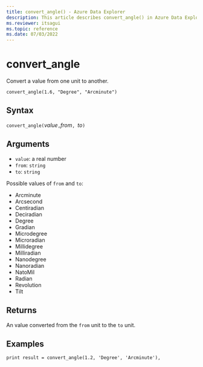 ```yaml
---
title: convert_angle() - Azure Data Explorer
description: This article describes convert_angle() in Azure Data Explorer.
ms.reviewer: itsagui
ms.topic: reference
ms.date: 07/03/2022
---
```

# convert_angle

Convert a value from one unit to another.

```kusto
convert_angle(1.6, "Degree", "Arcminute")
```

## Syntax

`convert_angle(`*value*`,`*from*`, `*to*`)`

## Arguments

* `value`: a real number
* `from`: `string`
* `to`: `string`

Possible values of `from` and `to`: 
* Arcminute
* Arcsecond
* Centiradian
* Deciradian
* Degree
* Gradian
* Microdegree
* Microradian
* Millidegree
* Milliradian
* Nanodegree
* Nanoradian
* NatoMil
* Radian
* Revolution
* Tilt

## Returns

An value converted from the `from` unit to the `to` unit.

## Examples

```kusto
print result = convert_angle(1.2, 'Degree', 'Arcminute'),
```

